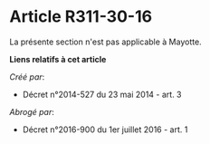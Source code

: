 # Article R311-30-16

La présente section n'est pas applicable à Mayotte.

**Liens relatifs à cet article**

_Créé par_:

  - Décret n°2014-527 du 23 mai 2014 - art. 3

_Abrogé par_:

  - Décret n°2016-900 du 1er juillet 2016 - art. 1
